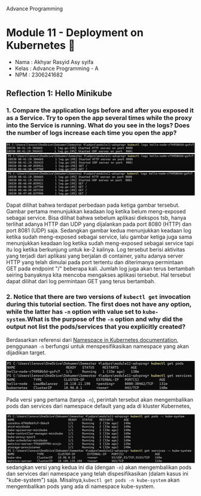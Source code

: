 Advance Programming
# Module 11 - Deployment on Kubernetes 📘

- Nama    : Akhyar Rasyid Asy syifa
- Kelas   : Advance Programming - A
- NPM     : 2306241682

## Reflection 1: Hello Minikube
### 1. Compare the application logs before and after you exposed it as a Service. Try to open the app several times while the proxy into the Service is running. What do you see in the logs? Does the number of logs increase each time you open the app?

![img](images/logs-before-exposed.png)
![img](images/logs-after-exposed.png)
![img](images/logs-after-exposed(2).png)

Dapat dilihat bahwa terdapat perbedaan pada ketiga gambar tersebut. Gambar pertama menunjukkan keadaan log ketika belum meng-exposed sebagai service. Bisa dilihat bahwa sebelum aplikasi diekspos tsb, hanya terlihat adanya HTTP dan UDP yang dijalankan pada port 8080 (HTTP) dan port 8081 (UDP) saja. Sedangkan gambar kedua menunjukkan keadaan log ketika sudah meng-exposed sebagai service, lalu gambar ketiga juga sama menunjukkan keadaan log ketika sudah meng-exposed sebagai service tapi itu log ketika berkunjung untuk ke-2 kalinya. Log tersebut berisi aktivitas yang terjadi dari aplikasi yang berjalan di container, yaitu adanya server HTTP yang telah dimulai pada port tertentu dan diterimanya permintaan GET pada endpoint "/" beberapa kali. Jumlah log juga akan terus bertambah seiring banyaknya kita mencoba mengakses aplikasi tersebut. Hal tersebut dapat dilihat dari log permintaan GET yang terus bertambah.

### 2. Notice that there are two versions of `kubectl get` invocation during this tutorial section. The first does not have any option, while the latter has `-n` option with value set to `kube-system`.What is the purpose of the `-n` option and why did the output not list the pods/services that you explicitly created?


Berdasarkan referensi dari [Namespace in Kubernetes
documentation](https://kubernetes.io/docs/concepts/overview/working-with-objects/namespaces/), penggunaan `-n` berfungsi untuk menspesifikasikan namespace yang akan dijadikan target. 

![img](images/tanpa-n.png)

Pada versi yang pertama (tanpa `-n`), perintah tersebut akan mengembalikan pods dan services dari namespace default yang ada di kluster Kubernetes,

![img](images/pakai-n.png)
sedangkan versi yang kedua ini dia (dengan `-n`) akan mengembalikan pods dan services dari namespace yang telah dispesifikasikan (dalam kasus ini "kube-system") saja. Misalnya,`kubectl get pods -n kube-system` akan mengembalikan pods yang ada di namespace kube-system.

